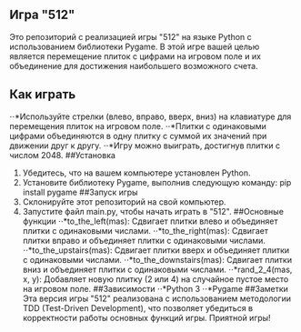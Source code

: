 ## Игра "512"
Это репозиторий с реализацией игры "512" на языке Python с использованием библиотеки Pygame. В этой игре вашей целью является перемещение плиток с цифрами на игровом поле и их объединение для достижения наибольшего возможного счета.

## Как играть
⋅⋅*Используйте стрелки (влево, вправо, вверх, вниз) на клавиатуре для перемещения плиток на игровом поле.
⋅⋅*Плитки с одинаковыми цифрами объединяются в одну плитку с суммой их значений при движении друг к другу.
⋅⋅*Игру можно выиграть, достигнув плитки с числом 2048.
##Установка
1. Убедитесь, что на вашем компьютере установлен Python.
2. Установите библиотеку Pygame, выполнив следующую команду:
pip install pygame
##Запуск игры
1. Склонируйте этот репозиторий на свой компьютер.
2. Запустите файл main.py, чтобы начать играть в "512".
##Основные функции
⋅⋅*to_the_left(mas): Сдвигает плитки влево и объединяет плитки с одинаковыми числами.
⋅⋅*to_the_right(mas): Сдвигает плитки вправо и объединяет плитки с одинаковыми числами.
⋅⋅*to_the_upstairs(mas): Сдвигает плитки вверх и объединяет плитки с одинаковыми числами.
⋅⋅*to_the_downstairs(mas): Сдвигает плитки вниз и объединяет плитки с одинаковыми числами.
⋅⋅*rand_2_4(mas, x, y): Добавляет новую плитку (2 или 4) на случайное пустое место на игровом поле.
##Зависимости
⋅⋅*Python 3
⋅⋅*Pygame
##Заметки
Эта версия игры "512" реализована с использованием методологии TDD (Test-Driven Development), что позволяет убедиться в корректности работы основных функций игры.
Приятной игры!
